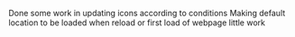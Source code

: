 Done some work in updating icons according to conditions
Making default location to be loaded when reload or first load of webpage
little work
